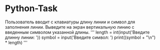# Python-Task
Пользователь вводит с клавиатуры длину линии и символ для заполнения линии. Выведите на экран вертикальную линию с введенным символом указанной длины.
'''
length = int(input('Введите длинну линии: '))
symbol = input('Введите символ: ')
print((symbol + "\n") * length)
'''
